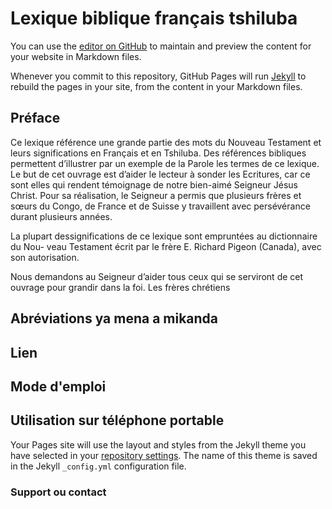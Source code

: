 # Lexique biblique français tshiluba

You can use the [editor on GitHub](https://github.com/gitjo7265/index_french_tshiluba/edit/gh-pages/index.md) to maintain and preview the content for your website in Markdown files.

Whenever you commit to this repository, GitHub Pages will run [Jekyll](https://jekyllrb.com/) to rebuild the pages in your site, from the content in your Markdown files.

## Préface
Ce lexique référence une grande partie des mots du Nouveau Testament et leurs
significations en Français et en Tshiluba. Des références bibliques permettent
d’illustrer par un exemple de la Parole les termes de ce lexique.
Le but de cet ouvrage est d’aider le lecteur à sonder les Ecritures, car ce sont elles
qui rendent témoignage de notre bien-aimé Seigneur Jésus Christ.
Pour sa réalisation, le Seigneur a permis que plusieurs frères et sœurs du Congo,
de France et de Suisse y travaillent avec persévérance durant plusieurs années.

La plupart dessignifications de ce lexique sont empruntées au dictionnaire du Nou-
veau Testament écrit par le frère E. Richard Pigeon (Canada), avec son autorisation.

Nous demandons au Seigneur d’aider tous ceux qui se serviront de cet ouvrage
pour grandir dans la foi.
Les frères chrétiens

## Abréviations ya mena a mikanda

## Lien

## Mode d'emploi

## Utilisation sur téléphone portable


Your Pages site will use the layout and styles from the Jekyll theme you have selected in your [repository settings](https://github.com/gitjo7265/index_french_tshiluba/settings/pages). The name of this theme is saved in the Jekyll `_config.yml` configuration file.

### Support ou contact

